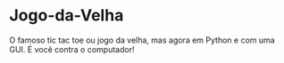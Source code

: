 # Jogo-da-Velha
 O famoso tic tac toe ou jogo da velha, mas agora em Python e com uma GUI. É você contra o computador!
